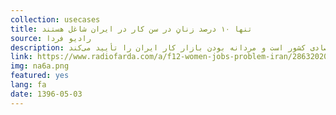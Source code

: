 ```yaml
---
collection: usecases
title: تنها ۱۰ درصد زنانِ در سن کار در ایران شاغل هستند
source: رادیو فردا
description: در سال ۱۳۹۴ نرخ اشتغال زنان حدود ۱۰ درصد کمتر از مردان و نرخ بیکاری زنان دو برابر مردان بوده است. اما آنچه واقعیت نابرابری بازار کار را به زیان زنان نمایان‌تر می‌کند، نسبت اشتغال است. این شاخص در سال ۹۴ برای زنان در سطح نازل ۱۰٫۷ درصد قرار داشته و بیشتر از ۴۶ درصد پایین‌تر از نسبت اشتغال برای مردان است. به عبارت دیگر تنها ۱۰٫۷ درصد زنان در سن کار در ایران دارای شغل هستند و نزدیک به ۹۰ درصد زنان در سن کار، شغل ندارند. این شاخص گویای حضور کمرنگ زنان در فضای اقتصادی کشور است و مردانه بودن بازار کار ایران را تأیید می‌کند.
link: https://www.radiofarda.com/a/f12-women-jobs-problem-iran/28632020.html
img: na6a.png
featured: yes
lang: fa
date: 1396-05-03
---
```

